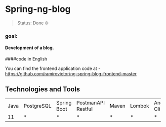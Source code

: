 <h1>Spring-ng-blog</h1>

> Status: Done 🌐

### goal:
#### Development of a blog.

####code in English

You can find the frontend application code at - https://github.com/ramirovictor/ng-spring-blog-frontend-master


## Technologies and Tools
<table>
  <tr> 
    <td>Java</td>
    <td>PostgreSQL</td>
    <td>Spring Boot</td>
    <td>PostmanAPI Restful</td>
    <td>Maven</td>
    <td>Lombok</td>
    <td>Angular Cli</td>
  </tr>
  <tr> 
    <td>11</td>
    <td>*</td>
    <td>*</td>
    <td>*</td>
    <td>*</td>
<td>*</td>
<td>*</td>
  </tr>
</table>
